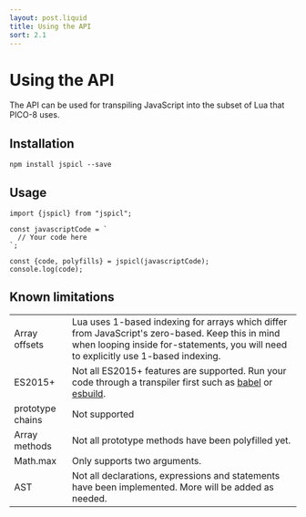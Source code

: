 ```yaml
---
layout: post.liquid
title: Using the API
sort: 2.1
---
```


# Using the API

The API can be used for transpiling JavaScript into the subset of Lua that PICO-8 uses.

## Installation

```bash-with-tab
npm install jspicl --save
```

## Usage

```js-with-tab
import {jspicl} from "jspicl";

const javascriptCode = `
  // Your code here
`;

const {code, polyfills} = jspicl(javascriptCode);
console.log(code);
```

## Known limitations

|                  |                                                                                                                                                                                         |
| ---------------- | --------------------------------------------------------------------------------------------------------------------------------------------------------------------------------------- |
| Array offsets    | Lua uses 1-based indexing for arrays which differ from JavaScript's zero-based. Keep this in mind when looping inside for-statements, you will need to explicitly use 1-based indexing. |
| ES2015+          | Not all ES2015+ features are supported. Run your code through a transpiler first such as [babel](https://www.npmjs.com/package/babel) or [esbuild](https://esbuild.github.io/).         |
| prototype chains | Not supported                                                                                                                                                                           |
| Array methods    | Not all prototype methods have been polyfilled yet.                                                                                                                                     |
| Math.max         | Only supports two arguments.                                                                                                                                                            |
| AST              | Not all declarations, expressions and statements have been implemented. More will be added as needed.                                                                                   |
